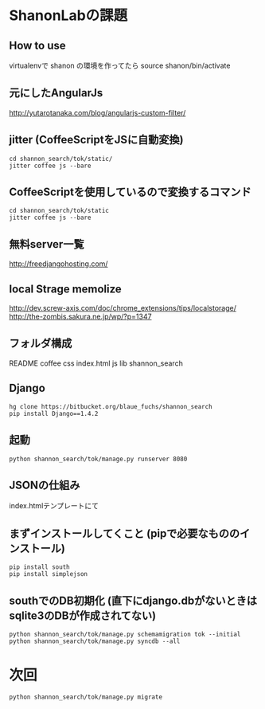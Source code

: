 ShanonLabの課題
===

How to use
---

virtualenvで shanon の環境を作ってたら
    source shanon/bin/activate

元にしたAngularJs
---

http://yutarotanaka.com/blog/angularjs-custom-filter/

jitter (CoffeeScriptをJSに自動変換)
---

    cd shannon_search/tok/static/
    jitter coffee js --bare

CoffeeScriptを使用しているので変換するコマンド
---
    cd shannon_search/tok/static
    jitter coffee js --bare


無料server一覧
---

http://freedjangohosting.com/

local Strage memolize
---

http://dev.screw-axis.com/doc/chrome_extensions/tips/localstorage/
http://the-zombis.sakura.ne.jp/wp/?p=1347

フォルダ構成
--

README     coffee     css        index.html js         lib
shannon_search


Django
---

    hg clone https://bitbucket.org/blaue_fuchs/shannon_search
    pip install Django==1.4.2

起動
---
    python shannon_search/tok/manage.py runserver 8080

JSONの仕組み
---
index.htmlテンプレートにて
<script type="text/javascript" src="/get_json_js"></script>

まずインストールしてくこと (pipで必要なもののインストール)
---
    pip install south
    pip install simplejson

southでのDB初期化 (直下にdjango.dbがないときはsqlite3のDBが作成されてない)
---

    python shannon_search/tok/manage.py schemamigration tok --initial 
    python shannon_search/tok/manage.py syncdb --all

# 次回

    python shannon_search/tok/manage.py migrate

